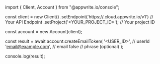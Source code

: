 import { Client, Account } from "@appwrite.io/console";

const client = new Client()
    .setEndpoint('https://<REGION>.cloud.appwrite.io/v1') // Your API Endpoint
    .setProject('<YOUR_PROJECT_ID>'); // Your project ID

const account = new Account(client);

const result = await account.createEmailToken(
    '<USER_ID>', // userId
    'email@example.com', // email
    false // phrase (optional)
);

console.log(result);
